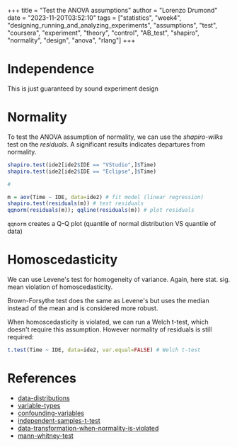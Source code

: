 +++
title = "Test the ANOVA assumptions"
author = "Lorenzo Drumond"
date = "2023-11-20T03:52:10"
tags = ["statistics",  "week4",  "designing_running_and_analyzing_experiments",  "assumptions",  "test",  "coursera",  "experiment",  "theory",  "control",  "AB_test",  "shapiro",  "normality",  "design",  "anova",  "rlang"]
+++


# Independence
This is just guaranteed by sound experiment design
# Normality
To test the ANOVA assumption of normality, we can use the _shapiro-wilks_ test on the _residuals_. A significant results indicates departures from normality.

```R
shapiro.test(ide2[ide2$IDE == "VStudio",]$Time)
shapiro.test(ide2[ide2$IDE == "Eclipse",]$Time)

#

m = aov(Time ~ IDE, data=ide2) # fit model (linear regression)
shapiro.test(residuals(m)) # test residuals
qqnorm(residuals(m)); qqline(residuals(m)) # plot residuals
```

`qqnorm` creates a Q-Q plot (quantile of normal distribution VS quantile of data)

# Homoscedasticity
We can use Levene's test for homogeneity of variance. Again, here stat. sig. mean violation of homoscedasticity.

Brown-Forsythe test does the same as Levene's but uses the median instead of the mean and is considered more robust.


When homoscedasticity is violated, we can run a Welch t-test, which doesn't require this assumption. However normality of residuals is still required:
```R
t.test(Time ~ IDE, data=ide2, var.equal=FALSE) # Welch t-test
```

# References
- [data-distributions](/wiki/data-distributions/)
- [variable-types](/wiki/variable-types/)
- [confounding-variables](/wiki/confounding-variables/)
- [independent-samples-t-test](/wiki/independent-samples-t-test/)
- [data-transformation-when-normality-is-violated](/wiki/data-transformation-when-normality-is-violated/)
- [mann-whitney-test](/wiki/mann-whitney-test/)

